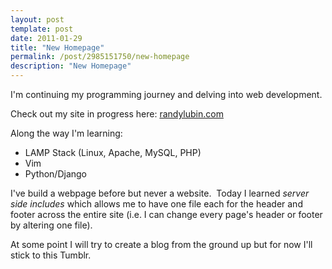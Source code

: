 ```yaml
---
layout: post
template: post
date: 2011-01-29
title: "New Homepage"
permalink: /post/2985151750/new-homepage
description: "New Homepage"
---
```

<p>I'm continuing my programming journey and delving into web development.</p>&#13;
<p>Check out my site in progress here: <a target="_blank" href="http://randylubin.com">randylubin.com</a></p>&#13;
<p>Along the way I'm learning:</p>&#13;
<ul><li>LAMP Stack (Linux, Apache, MySQL, PHP)</li>&#13;
<li>Vim</li>&#13;
<li>Python/Django</li>&#13;
</ul><p>I've build a webpage before but never a website.  Today I learned <em>server side includes </em>which allows me to have one file each for the header and footer across the entire site (i.e. I can change every page's header or footer by altering one file).</p>&#13;
<p>At some point I will try to create a blog from the ground up but for now I'll stick to this Tumblr.</p> 